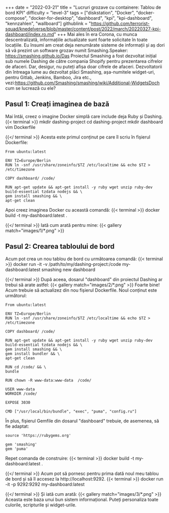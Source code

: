 +++
date = "2022-03-21"
title = "Lucruri grozave cu containere: Tablou de bord KPI"
difficulty = "level-3"
tags = ["diskstation", "Docker", "docker-compose", "docker-for-desktop", "dashboard", "kpi", "kpi-dashboard", "kennzahlen", "wallboard"]
githublink = "https://github.com/terrorist-squad/knedelverse/blob/master/content/post/2022/march/20220327-kpi-dashboard/index.ro.md"
+++
Mai ales în era Corona, cu munca descentralizată, informațiile actualizate sunt foarte solicitate în toate locațiile. Eu însumi am creat deja nenumărate sisteme de informații și aș dori să vă prezint un software grozav numit Smashing.Speaker: https://smashing.github.io/Das Proiectul Smashing a fost dezvoltat inițial sub numele Dashing de către compania Shopify pentru prezentarea cifrelor de afaceri. Dar, desigur, nu puteți afișa doar cifrele de afaceri. Dezvoltatorii din întreaga lume au dezvoltat plăci Smashing, așa-numitele widget-uri, pentru Gitlab, Jenkins, Bamboo, Jira etc., vezi:https://github.com/Smashing/smashing/wiki/Additional-WidgetsDoch cum se lucrează cu ele?
## Pasul 1: Creați imaginea de bază
Mai întâi, creez o imagine Docker simplă care include deja Ruby și Dashing.
{{< terminal >}}
mkdir dashing-project
cd dashing-project
mkdir dashboard
vim Dockerfile

{{</ terminal >}}
Acesta este primul conținut pe care îl scriu în fișierul Dockerfile:
```
From ubuntu:latest
 
ENV TZ=Europe/Berlin
RUN ln -snf /usr/share/zoneinfo/$TZ /etc/localtime && echo $TZ > /etc/timezone

COPY dashboard/ /code/

RUN apt-get update && apt-get install -y ruby wget unzip ruby-dev build-essential tzdata nodejs && \
gem install smashing && \
apt-get clean

```
Apoi creez imaginea Docker cu această comandă:
{{< terminal >}}
docker build -t my-dashboard:latest .

{{</ terminal >}}
Iată cum arată pentru mine:
{{< gallery match="images/1/*.png" >}}

## Pasul 2: Crearea tabloului de bord
Acum pot crea un nou tablou de bord cu următoarea comandă:
{{< terminal >}}
docker run -it -v /path/to/my/dashing-project:/code my-dashboard:latest smashing new dashboard

{{</ terminal >}}
După aceea, dosarul "dashboard" din proiectul Dashing ar trebui să arate astfel:
{{< gallery match="images/2/*.png" >}}
Foarte bine! Acum trebuie să actualizez din nou fișierul Dockerfile. Noul conținut este următorul:
```
From ubuntu:latest
 
ENV TZ=Europe/Berlin
RUN ln -snf /usr/share/zoneinfo/$TZ /etc/localtime && echo $TZ > /etc/timezone
 
COPY dashboard/ /code/
 
RUN apt-get update && apt-get install -y ruby wget unzip ruby-dev build-essential tzdata nodejs && \
gem install smashing && \
gem install bundler && \
apt-get clean
 
RUN cd /code/ && \
bundle
 
RUN chown -R www-data:www-data  /code/

USER www-data
WORKDIR /code/

EXPOSE 3030

CMD ["/usr/local/bin/bundle", "exec", "puma", "config.ru"]

```
În plus, fișierul Gemfile din dosarul "dashboard" trebuie, de asemenea, să fie adaptat:
```
source 'https://rubygems.org'

gem 'smashing'
gem 'puma'

```
Repet comanda de construire:
{{< terminal >}}
docker build -t my-dashboard:latest .

{{</ terminal >}}
Acum pot să pornesc pentru prima dată noul meu tablou de bord și să îl accesez la http://localhost:9292.
{{< terminal >}}
docker run -it -p 9292:9292 my-dashboard:latest

{{</ terminal >}}
Și iată cum arată:
{{< gallery match="images/3/*.png" >}}
Aceasta este baza unui bun sistem informațional. Puteți personaliza toate culorile, scripturile și widget-urile.
